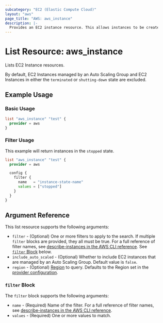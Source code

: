 ```yaml
---
subcategory: "EC2 (Elastic Compute Cloud)"
layout: "aws"
page_title: "AWS: aws_instance"
description: |-
  Provides an EC2 instance resource. This allows instances to be created, updated, and deleted. Instances also support provisioning.
---
```


# List Resource: aws_instance

Lists EC2 Instance resources.

By default, EC2 Instances managed by an Auto Scaling Group and EC2 Instances in either the `terminated` or `shutting-down` state are excluded.

## Example Usage

### Basic Usage

```terraform
list "aws_instance" "test" {
  provider = aws
}
```

### Filter Usage

This example will return instances in the `stopped` state.

```terraform
list "aws_instance" "test" {
  provider = aws

  config {
    filter {
      name   = "instance-state-name"
      values = ["stopped"]
    }
  }
}
```

## Argument Reference

This list resource supports the following arguments:

* `filter` - (Optional) One or more filters to apply to the search.
  If multiple `filter` blocks are provided, they all must be true.
  For a full reference of filter names, see [describe-instances in the AWS CLI reference][1].
  See [`filter` Block](#filter-block) below.
* `include_auto_scaled` - (Optional) Whether to include EC2 instances that are managed by an Auto Scaling Group.
  Default value is `false`.
* `region` - (Optional) [Region](https://docs.aws.amazon.com/general/latest/gr/rande.html#regional-endpoints) to query.
  Defaults to the Region set in the [provider configuration](https://registry.terraform.io/providers/hashicorp/aws/latest/docs#aws-configuration-reference).

### `filter` Block

The `filter` block supports the following arguments:

* `name` - (Required) Name of the filter.
  For a full reference of filter names, see [describe-instances in the AWS CLI reference][1].
* `values` - (Required) One or more values to match.

[1]: http://docs.aws.amazon.com/cli/latest/reference/ec2/describe-instances.html
